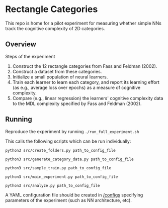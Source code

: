 # Rectangle Categories

This repo is home for a pilot experiment for measuring whether simple NNs track the cognitive complexity of 2D categories.

## Overview

Steps of the experiment

1. Construct the 12 rectangle categories from Fass and Feldman (2002).
2. Construct a dataset from these categories.
3. Initialize a small population of neural learners.
4. Train each learner to learn each category, and report its learning effort (as e.g., average loss over epochs) as a measure of cognitive complexity.
5. Compare (e.g., linear regression) the learners' cognitive complexity data to the MDL complexity specified by Fass and Feldman (2002).

## Running

Reproduce the experiment by running `./run_full_experiment.sh`

This calls the following scripts which can be run individually:

`python3 src/create_folders.py path_to_config_file`

`python3 src/generate_category_data.py path_to_config_file`

`python3 src/sample_train.py path_to_config_file`

`python3 src/main_experiment.py path_to_config_file`

`python3 src/analyze.py path_to_config_file`

A YAML configuration file should be created in [/configs](/configs) specifying parameters of the experiment (such as NN architecture, etc).
